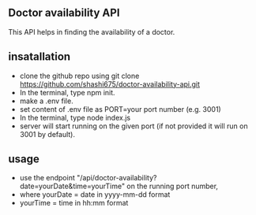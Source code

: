 ## Doctor availability API
This API helps in finding the availability of a doctor.

## insatallation

 - clone the github repo using 
git clone https://github.com/shashi675/doctor-availability-api.git
 - In the terminal, type npm init.
 - make a .env file.
 - set content of .env file as
	 PORT=your port number (e.g. 3001)
 - In the terminal, type node index.js
 - server will start running on the given port (if not provided it will run on 3001 by default).

## usage

 - use the endpoint "/api/doctor-availability?date=yourDate&time=yourTime" on the running port number,
 - where yourDate = date in yyyy-mm-dd format
 - yourTime = time in hh:mm format
